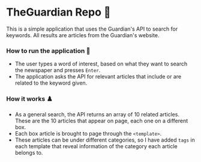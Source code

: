 # TheGuardian Repo 📰

This is a simple application that uses the Guardian's API to search for keywords. All results are articles from the Guardian's website.

### How to run the application 🎲
- The user types a word of interest, based on what they want to search the newspaper and presses `Enter`.
- The application asks the API for relevant articles that include or are related to the keyword given.


### How it works ♟️
- As a general search, the API returns an array of 10 related articles. These are the 10 articles that appear on page, each one on a different box.
- Each box article is brought to page through the `<template>`.
- These articles can be under different categories, so I have added `tags` in each template that reveal information of the category each article belongs to.